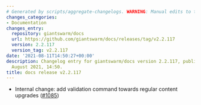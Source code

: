 ```yaml
---
# Generated by scripts/aggregate-changelogs. WARNING: Manual edits to this files will be overwritten.
changes_categories:
- Documentation
changes_entry:
  repository: giantswarm/docs
  url: https://github.com/giantswarm/docs/releases/tag/v2.2.117
  version: 2.2.117
  version_tag: v2.2.117
date: '2021-08-11T14:50:27+00:00'
description: Changelog entry for giantswarm/docs version 2.2.117, published on 11
  August 2021, 14:50.
title: docs release v2.2.117
---
```


- Internal change: add validation command towards regular content upgrades ([#1085](https://github.com/giantswarm/docs/pull/1085))
